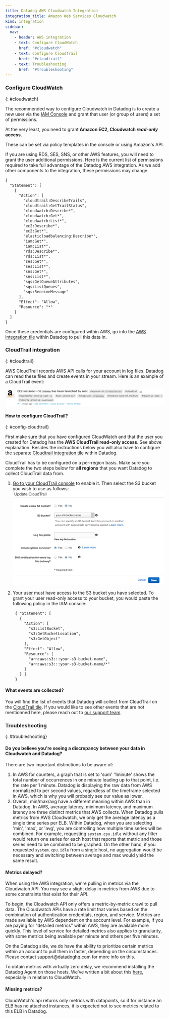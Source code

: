 ```yaml
---
title: Datadog-AWS Cloudwatch Integration
integration_title: Amazon Web Services Cloudwatch
kind: integration
sidebar:
  nav:
    - header: AWS integration
    - text: Configure CloudWatch
      href: "#cloudwatch"
    - text: Configure CloudTrail
      href: "#cloudtrail"
    - text: Troubleshooting
      href: "#troubleshooting"
---
```



### Configure CloudWatch
{: #cloudwatch}

The recommended way to configure Cloudwatch in Datadog is to create a
new user via the [IAM Console][1] and grant that user (or group of users) a set of permissions.

At the very least, you need to grant **Amazon EC2, Cloudwatch *read-only* access**.

These can be set via policy templates in the console or using Amazon's API.

If you are using RDS, SES, SNS, or other AWS features, you will need to grant the user additional permissions. Here is the current list of permissions
required to take full advantage of the Datadog AWS integration. As we add other components to the integration, these permissions may change.

    {
      "Statement": [
        {
          "Action": [
            "cloudtrail:DescribeTrails",
            "cloudtrail:GetTrailStatus",
            "cloudwatch:Describe*",
            "cloudwatch:Get*",
            "cloudwatch:List*",
            "ec2:Describe*",
            "ec2:Get*",
            "elasticloadbalancing:Describe*",
            "iam:Get*",
            "iam:List*",
            "rds:Describe*",
            "rds:List*",
            "ses:Get*",
            "ses:List*",
            "sns:Get*",
            "sns:List*",
            "sqs:GetQueueAttributes",
            "sqs:ListQueues",
            "sqs:ReceiveMessage"
          ],
          "Effect": "Allow",
          "Resource": "*"
        }
      ]
    }

Once these credentials are configured within AWS, go into the [AWS integration tile][2] within Datadog to pull this data in.



### CloudTrail integration
{: #cloudtrail}

AWS CloudTrail records AWS API calls for your account in log files. Datadog can read these files and create events in your stream. Here is an example of a CloudTrail event:

![](/static/images/cloudtrail_event.png)


#### How to configure CloudTrail?
{: #config-cloudtrail}

First make sure that you have configured CloudWatch and that the user you created for Datadog has the **AWS CloudTrail read-only access**. See above explanation. Besides the instructions below you will also have to configure the separate [Cloudtrail integration tile][3] within Datadog.

CloudTrail has to be configured on a per-region basis. Make sure you complete the two steps below for **all regions** that you want Datadog to collect CloudTrail data from.


1. [Go to your CloudTrail console][4] to enable it. Then select the S3 bucket you wish to use as follows:
![](/static/images/cloudtrail_config.png)
2. Your user must have access to the S3 bucket you have selected. To grant your user read-only access to your bucket, you would paste the following policy in the IAM console:

        { "Statement": [
          {
            "Action": [
              "s3:ListBucket",
              "s3:GetBucketLocation",
              "s3:GetObject"
            ],
            "Effect": "Allow",
            "Resource": [
              "arn:aws:s3:::your-s3-bucket-name",
              "arn:aws:s3:::your-s3-bucket-name/*"
            ]
          } ]
        }


#### What events are collected?

You will find the list of events that Datadog will collect from CloudTrail on the [CloudTrail tile][3]. If you would like to see other events that are not mentionned here, please reach out to [our support team][5].



### Troubleshooting
{: #troubleshooting}

#### Do you believe you're seeing a discrepancy between your data in Cloudwatch and Datadog?

There are two important distinctions to be aware of:

  1. In AWS for counters, a graph that is set to 'sum' '1minute' shows the total number of occurrences in one minute leading up to that point, i.e. the rate per 1 minute. Datadog is displaying the raw data from AWS normalized to per second values, regardless of the timeframe selected in AWS, which is why you will probably see our value as lower.
  2. Overall, min/max/avg have a different meaning within AWS than in Datadog. In AWS, average latency, minimum latency, and maximum latency are three distinct metrics that AWS collects. When Datadog pulls metrics from AWS Cloudwatch, we only get the average latency as a single time series per ELB. Within Datadog, when you are selecting 'min', 'max', or 'avg', you are controlling how multiple time series will be combined. For example, requesting `system.cpu.idle` without any filter would return one series for each host that reports that metric and those series need to be combined to be graphed. On the other hand, if you requested `system.cpu.idle` from a single host, no aggregation would be necessary and switching between average and max would yield the same result.




#### Metrics delayed?

When using the AWS integration, we're pulling in metrics via the Cloudwatch API. You may see a slight delay in metrics from AWS due to some constraints that exist for their API.

To begin, the Cloudwatch API only offers a metric-by-metric crawl to pull data. The Cloudwatch APIs have a rate limit that varies based on the combination of authentication credentials, region, and service. Metrics are made available by AWS dependent on the account level. For example, if you are paying for "detailed metrics" within AWS, they are available more quickly. This level of service for detailed metrics also applies to granularity, with some metrics being available per minute and others per five minutes.

On the Datadog side, we do have the ability to prioritize certain metrics within an account to pull them in faster, depending on the circumstances. Please contact [support@datadoghq.com][6] for more info on this.

To obtain metrics with virtually zero delay, we recommend installing the Datadog Agent on those hosts. We’ve
written a bit about this [here][7],  especially in relation to CloudWatch.



#### Missing metrics?

CloudWatch's api returns only metrics with datapoints, so if for instance an ELB has no attached instances, it is expected not to see metrics related to this ELB in Datadog.



   [1]: https://console.aws.amazon.com/iam/home#s=Home
   [2]: https://app.datadoghq.com/account/settings#integrations/amazon_web_services
   [3]: https://app.datadoghq.com/account/settings#integrations/amazon_cloudtrail
   [4]: https://console.aws.amazon.com/cloudtrail
   [5]: /help
   [6]: mailto:support@datadoghq.com
   [7]: http://www.datadoghq.com/2013/10/dont-fear-the-agent
